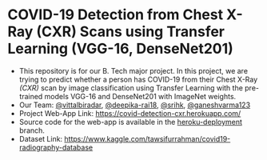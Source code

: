# COVID-19 Detection from Chest X-Ray (CXR) Scans using Transfer Learning (VGG-16, DenseNet201)

- This repository is for our B. Tech major project. In this project, we are trying to predict whether a person has COVID-19 from their Chest X-Ray *(CXR)* scan by image classification using Transfer Learning with the pre-trained models VGG-16 and DenseNet201 with ImageNet weights.
- Our Team: [@vittalbiradar](https://github.com/vittalbiradar), [@deepika-rai18](https://github.com/deepika-rai18), [@srihk](https://github.com/srihk), [@ganeshvarma123](https://github.com/ganeshvarma123)
- Project Web-App Link: https://covid-detection-cxr.herokuapp.com/
- Source code for the web-app is available in the [heroku-deployment](https://github.com/srihk/covid-19-detection-from-chest-xray/tree/heroku-deployment) branch.
- Dataset Link: https://www.kaggle.com/tawsifurrahman/covid19-radiography-database
